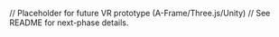 // Placeholder for future VR prototype (A-Frame/Three.js/Unity)
// See README for next-phase details.

